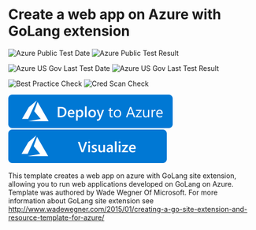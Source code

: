 # Create a web app on Azure with GoLang extension

![Azure Public Test Date](https://azurequickstartsservice.blob.core.windows.net/badges/101-webapp-with-golang/PublicLastTestDate.svg)
![Azure Public Test Result](https://azurequickstartsservice.blob.core.windows.net/badges/101-webapp-with-golang/PublicDeployment.svg)

![Azure US Gov Last Test Date](https://azurequickstartsservice.blob.core.windows.net/badges/101-webapp-with-golang/FairfaxLastTestDate.svg)
![Azure US Gov Last Test Result](https://azurequickstartsservice.blob.core.windows.net/badges/101-webapp-with-golang/FairfaxDeployment.svg)

![Best Practice Check](https://azurequickstartsservice.blob.core.windows.net/badges/101-webapp-with-golang/BestPracticeResult.svg)
![Cred Scan Check](https://azurequickstartsservice.blob.core.windows.net/badges/101-webapp-with-golang/CredScanResult.svg)

[![Deploy To Azure](https://raw.githubusercontent.com/Azure/azure-quickstart-templates/master/1-CONTRIBUTION-GUIDE/images/deploytoazure.svg?sanitize=true)]("https://portal.azure.com/#create/Microsoft.Template/uri/https%3A%2F%2Fraw.githubusercontent.com%2FAzure%2Fazure-quickstart-templates%2Fmaster%2F101-webapp-with-golang%2Fazuredeploy.json")  [![Visualize](https://raw.githubusercontent.com/Azure/azure-quickstart-templates/master/1-CONTRIBUTION-GUIDE/images/visualizebutton.svg?sanitize=true)]("http://armviz.io/#/?load=https%3A%2F%2Fraw.githubusercontent.com%2FAzure%2Fazure-quickstart-templates%2Fmaster%2F101-webapp-with-golang%2Fazuredeploy.json")

This template creates a web app on azure with GoLang site extension, allowing you to run web applications developed on GoLang on Azure. Template was authored by Wade Wegner Of Microsoft. For more information about GoLang site extension see http://www.wadewegner.com/2015/01/creating-a-go-site-extension-and-resource-template-for-azure/


